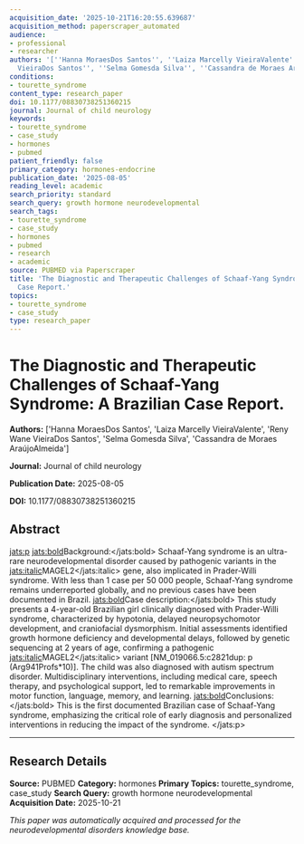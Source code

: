 ```yaml
---
acquisition_date: '2025-10-21T16:20:55.639687'
acquisition_method: paperscraper_automated
audience:
- professional
- researcher
authors: '[''Hanna MoraesDos Santos'', ''Laiza Marcelly VieiraValente'', ''Reny Wane
  VieiraDos Santos'', ''Selma Gomesda Silva'', ''Cassandra de Moraes AraújoAlmeida'']'
conditions:
- tourette_syndrome
content_type: research_paper
doi: 10.1177/08830738251360215
journal: Journal of child neurology
keywords:
- tourette_syndrome
- case_study
- hormones
- pubmed
patient_friendly: false
primary_category: hormones-endocrine
publication_date: '2025-08-05'
reading_level: academic
search_priority: standard
search_query: growth hormone neurodevelopmental
search_tags:
- tourette_syndrome
- case_study
- hormones
- pubmed
- research
- academic
source: PUBMED via Paperscraper
title: 'The Diagnostic and Therapeutic Challenges of Schaaf-Yang Syndrome: A Brazilian
  Case Report.'
topics:
- tourette_syndrome
- case_study
type: research_paper
---
```


# The Diagnostic and Therapeutic Challenges of Schaaf-Yang Syndrome: A Brazilian Case Report.

**Authors:** ['Hanna MoraesDos Santos', 'Laiza Marcelly VieiraValente', 'Reny Wane VieiraDos Santos', 'Selma Gomesda Silva', 'Cassandra de Moraes AraújoAlmeida']

**Journal:** Journal of child neurology

**Publication Date:** 2025-08-05

**DOI:** 10.1177/08830738251360215

## Abstract


<jats:p>
            <jats:bold>Background:</jats:bold>
            Schaaf-Yang syndrome is an ultra-rare neurodevelopmental disorder caused by pathogenic variants in the
            <jats:italic>MAGEL2</jats:italic>
            gene, also implicated in Prader-Willi syndrome. With less than 1 case per 50 000 people, Schaaf-Yang syndrome remains underreported globally, and no previous cases have been documented in Brazil.
            <jats:bold>Case description:</jats:bold>
            This study presents a 4-year-old Brazilian girl clinically diagnosed with Prader-Willi syndrome, characterized by hypotonia, delayed neuropsychomotor development, and craniofacial dysmorphism. Initial assessments identified growth hormone deficiency and developmental delays, followed by genetic sequencing at 2 years of age, confirming a pathogenic
            <jats:italic>MAGEL2</jats:italic>
            variant [NM_019066.5:c2821dup: p (Arg941Profs*10)]. The child was also diagnosed with autism spectrum disorder. Multidisciplinary interventions, including medical care, speech therapy, and psychological support, led to remarkable improvements in motor function, language, memory, and learning.
            <jats:bold>Conclusions:</jats:bold>
            This is the first documented Brazilian case of Schaaf-Yang syndrome, emphasizing the critical role of early diagnosis and personalized interventions in reducing the impact of the syndrome.
          </jats:p>

---

## Research Details

**Source:** PUBMED
**Category:** hormones
**Primary Topics:** tourette_syndrome, case_study
**Search Query:** growth hormone neurodevelopmental
**Acquisition Date:** 2025-10-21

*This paper was automatically acquired and processed for the neurodevelopmental disorders knowledge base.*

